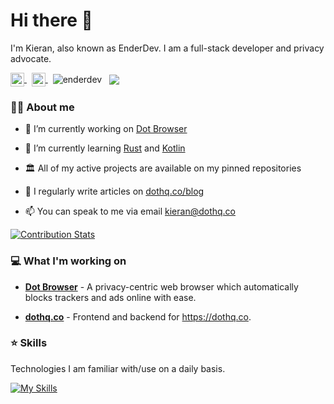 # Hi there 👋

I'm Kieran, also known as EnderDev.
I am a full-stack developer and privacy advocate.
 
<p>
  <a href="https://twitter.com/enderdev_" target="blank">
    <img align="center" src="https://i.imgur.com/hz1w2yY.png" alt="enderdev_" height="22" width="22" />
  </a>
  <span></span>
	&nbsp;
  <a href="https://discord.gg/WRDEK2D" target="blank"> 
    <img align="center" src="https://i.imgur.com/gvtzy24.png" alt="WRDEK2D" height="22" width="22" />
  </a>
  <span></span>
	&nbsp;
  <img align="center" src="https://komarev.com/ghpvc/?username=enderdev&label=Profile%20views&color=0e75b6&style=flat" alt="enderdev" />
  <span></span>
	&nbsp;
  <a href="https://wakatime.com/@84ba3d0b-fb3e-484e-832b-6d8b57976b35">
	  <img align="center" src="https://wakatime.com/badge/user/84ba3d0b-fb3e-484e-832b-6d8b57976b35.svg?v=288" />
	</a>
</p>
 
### 👨‍💻 About me

- 🔭 I’m currently working on [Dot Browser](https://dothq.co)

- 🌱 I’m currently learning [Rust](https://rust-lang.org) and [Kotlin](https://kotlinlang.org/)

- 🏛 All of my active projects are available on my pinned repositories

- 📝 I regularly write articles on [dothq.co/blog](https://dothq.co/blog)

- 📫 You can speak to me via email kieran@dothq.co

<a href="https://github.com/LordDashMe/github-contribution-stats/" target="blank">
	<img align="center" src="https://github-contribution-stats.vercel.app/api/?username=EnderDev" alt="Contribution Stats" />
</a>

### 💻 What I'm working on

- **[Dot Browser](https://github.com/dothq/browser)** - A privacy-centric web browser which automatically blocks trackers and ads online with ease.

- **[dothq.co](https://github.com/dothq/dothq.co)** - Frontend and backend for https://dothq.co.
 
### ⭐ Skills
Technologies I am familiar with/use on a daily basis.

[![My Skills](https://skillicons.dev/icons?i=ts,react,nextjs,rust,py,docker,figma,cpp,git)](https://skillicons.dev)
 
